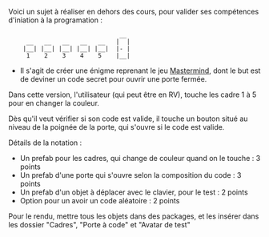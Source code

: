 Voici un sujet à réaliser en dehors des cours, pour valider ses compétences d'iniation à la programation :

                                   __
         __   __   __   __   __   |  |
        |__| |__| |__| |__| |__|  |- |
         1    2    3    4    5    |__|
 
 
 	
 - Il s'agit de créer une énigme reprenant le jeu [Mastermind](https://fr.wikipedia.org/wiki/Mastermind), dont le but est de deviner 
 un code secret pour ouvrir une porte fermée. 
 
 Dans cette version, l'utilisateur (qui peut être en RV), touche les cadre 1 à 5 pour en
 changer la couleur.
 
 Dès qu'il veut vérifier si son code est valide, il touche un bouton situé au niveau de la poignée de la porte, qui s'ouvre si le 
 code est valide.
 
 
 Détails de la notation :
 
  - Un prefab pour les cadres, qui change de couleur quand on le touche   : 3 points
  - Un prefab d'une porte qui s'ouvre selon la composition du code        : 3 points
  - Un prefab d'un objet à déplacer avec le clavier, pour le test         : 2 points
  - Option pour un avoir un code aléatoire                                : 2 points
  
  
 Pour le rendu, mettre tous les objets dans des packages, et les insérer dans les dossier "Cadres", "Porte à code" et 
 "Avatar de test"
